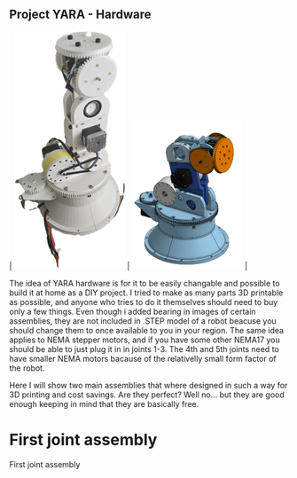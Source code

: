 ## Project YARA - Hardware

| <img src="https://github.com/aSrki/YARA-Hardware/blob/main/YARA.png?raw=true" width="200" /> | <img src="https://github.com/aSrki/YARA-Hardware/blob/main/RobotAssembly.png?raw=true" width="200" /> |

The idea of YARA hardware is for it to be easily changable and possible to build it at home as a DIY project. 
I tried to make as many parts 3D printable as possible, and anyone who tries to do it themselves should need to buy only a few things. 
Even though i added bearing in images of certain assemblies, they are not included in .STEP model of a robot beacuse you should change
them to once available to you in your region. The same idea applies to NEMA stepper motors, and if you have some other NEMA17 you should be able to just plug it in in joints 1-3.
The 4th and 5th joints need to have smaller NEMA motors bacause of the relativelly small form factor of the robot.

Here I will show two main assemblies that where designed in such a way for 3D printing and cost savings. Are they perfect? Well no... but they are good enough keeping in mind that they are basically free.

# First joint assembly
First joint assembly 
